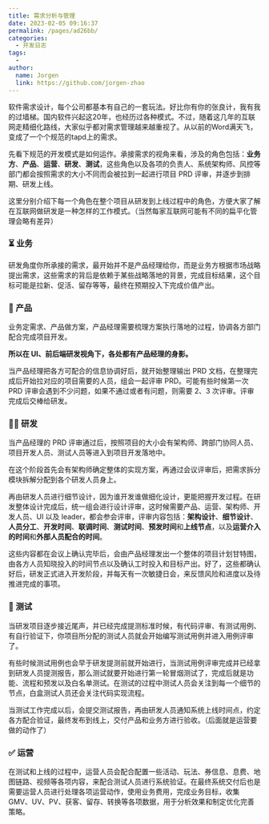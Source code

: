 ```yaml
---
title: 需求分析与管理
date: 2023-02-05 09:16:37
permalink: /pages/ad26bb/
categories:
  - 开发日志
tags:
  - 
author: 
  name: Jorgen
  link: https://github.com/jorgen-zhao
---
```



软件需求设计，每个公司都基本有自己的一套玩法。好比你有你的张良计，我有我的过墙梯。国内软件兴起这20年，也经历过各种模式。不过，随着这几年的互联网走精细化路线，大家似乎都对需求管理越来越重视了。从以前的Word满天飞，变成了一个个规范的tapd上的需求。

先看下规范的开发模式是如何运作。承接需求的视角来看，涉及的角色包括：**业务方**、**产品**、**运营**、**研发**、**测试**，这些角色以及各项的负责人、系统架构师、风控等部门都会按照需求的大小不同而会被拉到一起进行项目 PRD 评审，并逐步到排期、研发上线。

这里分别介绍下每一个角色在整个项目从研发到上线过程中的角色，方便大家了解在互联网做研发是一种怎样的工作模式。（当然每家互联网可能有不同的扁平化管理会略有差异）

### ⏳ 业务
研发角度你所承接的需求，最开始并不是产品经理给你，而是业务方根据市场战略提出需求，这些需求的背后是依赖于某些战略落地的背景，完成目标结果，这个目标可能是拉新、促活、留存等等，最终在预期投入下完成价值产出。

### 🎨 产品
业务定需求、产品做方案，产品经理需要梳理方案执行落地的过程，协调各方部门配合完成项目开发。

**所以在 UI、前后端研发视角下，各处都有产品经理的身影。**

当产品经理把各方可配合的信息协调好后，就开始整理输出 PRD 文档，在整理完成后开始拉对应的项目需要的人员，组会一起评审 PRD。可能有些时候第一次 PRD 评审会遇到不少问题，如果不通过或者有问题，则需要 2、3 次评审。评审完成后交棒给研发。

### 👨‍💻 研发
当产品经理的 PRD 评审通过后，按照项目的大小会有架构师、跨部门协同人员、项目开发人员、测试人员等进入到项目开发落地中。

在这个阶段首先会有架构师确定整体的实现方案，再通过会议评审后，把需求拆分模块拆解分配到各个研发人员身上。

再由研发人员进行细节设计，因为谁开发谁做细化设计，更能把握开发过程。在研发整体设计完成后，统一组会进行设计评审，这时候需要产品、运营、架构师、开发人员、UI 以及 leader，都会参会评审，评审内容包括：**架构设计**、**细节设计**、**人员分工**、**开发时间**、**联调时间**、**测试时间**、**预发时间**和**上线节点**，以及**运营介入的时间**和**外部人员配合的时间**。

这些内容都在会议上确认完毕后，会由产品经理发出一个整体的项目计划甘特图，由各方人员知晓投入的时间节点以及确认工时投入和目标产出。好了，这些都确认好后，研发正式进入开发阶段，并每天有一次敏捷日会，来反馈风险和进度以及待推进完成的事项。

### 💯 测试
当研发项目逐步接近尾声，并已经完成提测标准时候，有代码评审、有测试用例、有自行验证下，你项目所分配的测试人员就会开始编写测试用例并进入用例评审了。

有些时候测试用例也会早于研发提测前就开始进行，当测试用例评审完成并已经拿到研发人员提测报告，那么测试就要开始进行第一轮冒烟测试了，完成后就是功能、流程和预发以及白名单测试。在测试的过程中测试人员会关注到每一个细节的节点，白盒测试人员还会关注代码实现流程。

当测试工作完成以后，会提交测试报告，再由研发人员通知系统上线时间点，约定各方配合验证，最终发布到线上，交付产品和业务方进行验收。（后面就是运营要做的动作了）

### ✅ 运营
在测试和上线的过程中，运营人员会配合配置一些活动、玩法、券信息、息费、地图链路、视频等各项内容，来配合测试人员进行系统验证。在最终系统交付后也是需要运营人员进行处理各项运营动作，使用业务费用，完成业务目标，收集 GMV、UV、PV、获客、留存、转换等各项数据，用于分析效果和制定优化完善策略。
<!--TODO 从实际场景分析 -->